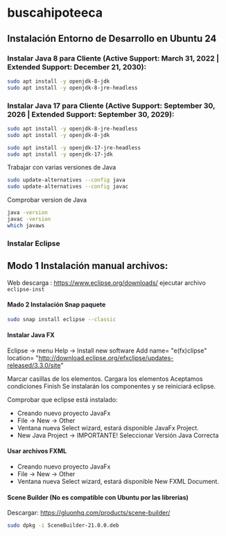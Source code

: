 # buscahipoteeca

## Instalación Entorno de Desarrollo en Ubuntu 24

### Instalar Java 8 para Cliente (Active Support: March 31, 2022 | Extended Support: December 21, 2030):

```bash
sudo apt install -y openjdk-8-jdk
sudo apt install -y openjdk-8-jre-headless
```

### Instalar Java 17 para Cliente (Active Support: September 30, 2026 | Extended Support: September 30, 2029):

```bash
sudo apt install -y openjdk-8-jre-headless
sudo apt install -y openjdk-8-jdk
```

```bash
sudo apt install -y openjdk-17-jre-headless
sudo apt install -y openjdk-17-jdk
```

Trabajar con varias versiones de Java
```bash
sudo update-alternatives --config java
sudo update-alternatives --config javac
```

Comprobar version de Java
```bash
java -version
javac -version
which javaws
```
### Instalar Eclipse
## Modo 1 Instalación manual archivos:
Web descarga : https://www.eclipse.org/downloads/
ejecutar archivo `eclipse-inst`

#### Mado 2 Instalación Snap paquete
```bash
sudo snap install eclipse --classic
```

#### Instalar Java FX
Eclipse -> menu Help -> Install new software
Add
name= "e(fx)clipse"
location= "http://download.eclipse.org/efxclipse/updates-released/3.3.0/site"

Marcar casillas de los elementos.
Cargara los elementos
Aceptamos condiciones
Finish
Se instalarán los componentes y se reiniciará eclipse.

Comprobar que eclipse está instalado:
- Creando nuevo proyecto JavaFx
- File -> New -> Other
- Ventana nueva Select wizard, estará disponible JavaFx Project.
- New Java Project -> IMPORTANTE! Seleccionar Versión Java Correcta

#### Usar archivos FXML
- Creando nuevo proyecto JavaFx
- File -> New -> Other
- Ventana nueva Select wizard, estará disponible New FXML Document.

#### Scene Builder (No es compatible con Ubuntu por las librerías)
Descargar: https://gluonhq.com/products/scene-builder/
```bash
sudo dpkg -i SceneBuilder-21.0.0.deb
```